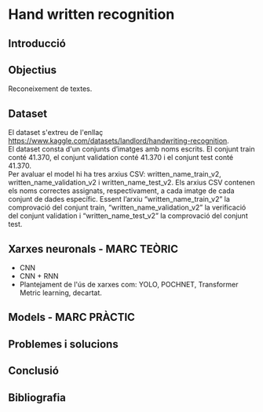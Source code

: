 # Hand written recognition

## **Introducció**



## **Objectius**
Reconeixement de textes.


## **Dataset**
El dataset s'extreu de l'enllaç https://www.kaggle.com/datasets/landlord/handwriting-recognition. <br/>
El dataset consta d'un conjunts d’imatges amb noms escrits. El conjunt train conté 41.370, el conjunt validation conté 41.370 i el conjunt test conté 41.370.<br/>
Per avaluar el model hi ha tres arxius CSV: written_name_train_v2, written_name_validation_v2 i written_name_test_v2. Els arxius CSV contenen els noms correctes assignats, respectivament, a cada imatge de cada conjunt de dades específic. Essent l’arxiu “written_name_train_v2” la comprovació del conjunt train, “written_name_validation_v2” la verificació del conjunt validation i “written_name_test_v2” la comprovació del conjunt test.


## **Xarxes neuronals - MARC TEÒRIC**
- CNN
- CNN + RNN
- Plantejament de l'ús de xarxes com: YOLO, POCHNET, Transformer Metric learning, decartat.


## **Models - MARC PRÀCTIC**


## **Problemes i solucions**


## **Conclusió**


## **Bibliografia**
